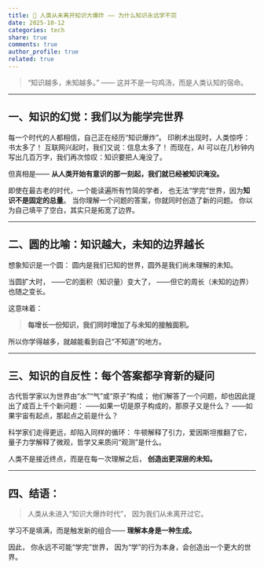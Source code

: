 ```yaml
---
title: 🌌 人类从未离开知识大爆炸 —— 为什么知识永远学不完
date: 2025-10-12
categories: tech
share: true
comments: true
author_profile: true
related: true
---
```


> “知识越多，未知越多。”
> —— 这并不是一句鸡汤，而是人类认知的宿命。

---

## 一、知识的幻觉：我们以为能学完世界

每一个时代的人都相信，自己正在经历“知识爆炸”。
印刷术出现时，人类惊呼：书太多了！
互联网兴起时，我们又说：信息太多了！
而现在，AI 可以在几秒钟内写出几百万字，我们再次惊叹：知识要把人淹没了。

但真相是——
**从人类开始有意识的那一刻起，我们就已经被知识淹没。**

即使在最古老的时代，一个能读遍所有竹简的学者，
也无法“学完”世界，因为**知识不是固定的总量**。
当你理解一个问题的答案，你就同时创造了新的问题。
你以为自己填平了空白，其实只是拓宽了边界。

---

## 二、圆的比喻：知识越大，未知的边界越长

想象知识是一个圆：
圆内是我们已知的世界，圆外是我们尚未理解的未知。

当圆扩大时，
——它的面积（知识量）变大了，
——但它的周长（未知的边界）也随之变长。

这意味着：

> **每增长一份知识，我们同时增加了与未知的接触面积。**

所以你学得越多，就越能看到自己“不知道”的地方。

---

## 三、知识的自反性：每个答案都孕育新的疑问

古代哲学家以为世界由“水”“气”或“原子”构成；
他们解答了一个问题，却也因此提出了成百上千个新问题：
——如果一切是原子构成的，那原子又是什么？
——如果宇宙有起点，那起点之前是什么？

科学家们走得更远，却陷入同样的循环：
牛顿解释了引力，爱因斯坦推翻了它，
量子力学解释了微观，哲学又来质问“观测”是什么。

人类不是接近终点，而是在每一次理解之后，
**创造出更深层的未知。**

---

## 四、结语：

> 人类从未进入“知识大爆炸时代”，
> 因为我们从未离开过它。

学习不是填满，而是触发新的组合——
**理解本身是一种生成。**

因此，
你永远不可能“学完”世界，
因为“学”的行为本身，会创造出一个更大的世界。
